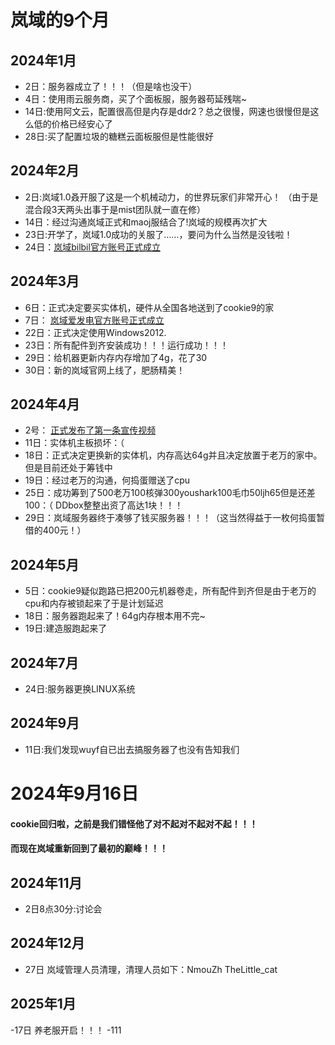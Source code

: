 # 岚域的9个月
## 2024年1月
-  2日：服务器成立了！！！（但是啥也没干）
 - 4日：使用雨云服务商，买了个面板服，服务器苟延残喘~
- 14日:使用阿文云，配置很高但是内存是ddr2？总之很慢，网速也很慢但是这么低的价格已经安心了
- 28日:买了配置垃圾的糖糕云面板服但是性能很好
## 2024年2月
- 2日:岚域1.0叒开服了这是一个机械动力，的世界玩家们非常开心！     （由于是混合段3天两头出事于是mist团队就一直在修）
- 14日：经过沟通岚域正式和maoj服结合了!岚域的规模再次扩大
- 23日:开学了，岚域1.0成功的关服了……，要问为什么当然是没钱啦！
- 24日：[岚域bilbil官方账号正式成立]( https://b23.tv/X36rsq1)
## 2024年3月
- 6日：正式决定要买实体机，硬件从全国各地送到了cookie9的家
- 7日： [岚域爱发电官方账号正式成立](https://afdian.net/a/mistmc)
- 22日：正式决定使用Windows2012.
- 23日：所有配件到齐安装成功！！！运行成功！！！
- 29日：给机器更新内存内存增加了4g，花了30
- 30日：新的岚域官网上线了，肥肠精美！
## 2024年4月
- 2号：  [正式发布了第一条宣传视频](https://www.bilibili.com/video/BV1eJ4m1j7Ha)
- 11日：实体机主板损坏：（
- 18日：正式决定更换新的实体机，内存高达64g并且决定放置于老万的家中。但是目前还处于筹钱中
- 19日：经过老万的沟通，何捣蛋赠送了cpu
- 25日：成功筹到了500老万100核弹300youshark100毛巾50ljh65但是还差100：（
DDbox整整出资了高达1块！！！
-  29日：岚域服务器终于凑够了钱买服务器！！！（这当然得益于一枚何捣蛋暂借的400元！）
## 2024年5月
- 5日：cookie9疑似跑路已把200元机器卷走，所有配件到齐但是由于老万的cpu和内存被锁起来了于是计划延迟
- 18日：服务器跑起来了！64g内存根本用不完~
- 19日:建造服跑起来了
## 2024年7月
- 24日:服务器更换LINUX系统
## 2024年9月
- 11日:我们发现wuyf自已出去搞服务器了也没有告知我们
# 2024年9月16日
#### cookie回归啦，之前是我们错怪他了对不起对不起对不起！！！
#### 而现在岚域重新回到了最初的巅峰！！！
## 2024年11月
- 2日8点30分:讨论会
## 2024年12月
- 27日 岚域管理人员清理，清理人员如下：NmouZh TheLittle_cat
## 2025年1月
-17日 养老服开启！！！
-111


<!--stackedit_data:
eyJoaXN0b3J5IjpbLTUzNzY0MjY4NywtMjYxMTkxMDE3LDY3ND
k0OTI1OCwtMTk1OTAwOTM4OF19
-->